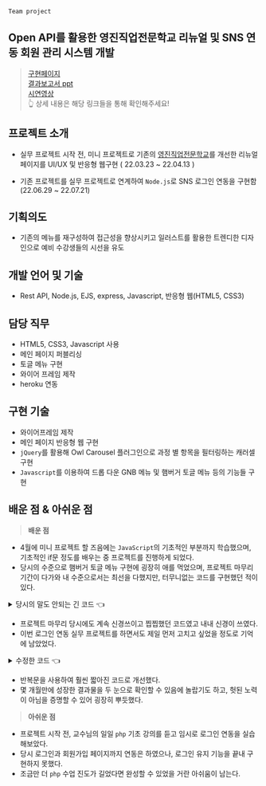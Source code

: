 `Team project`
## Open API를 활용한 영진직업전문학교 리뉴얼 및  SNS 연동 회원 관리 시스템 개발 

> [구현페이지](https://yj-renewal.herokuapp.com)  
> [결과보고서 ppt](https://github.com/0-un/YJ-renewal/blob/main/%E1%84%8B%E1%85%A3%E1%84%89%E1%85%B5%E1%86%A8%E1%84%8B%E1%85%B3%E1%86%AB%E1%84%8E%E1%85%B5%E1%84%8F%E1%85%B5%E1%86%AB2%E1%84%8C%E1%85%A9_%E1%84%8E%E1%85%AC%E1%84%8C%E1%85%A9%E1%86%BC.pdf)   
	[시연영상](https://youtu.be/if0JwZpgKLg)  
  👆 상세 내용은 해당 링크들을 통해 확인해주세요!

## 프로젝트 소개 

* 실무 프로젝트 시작 전, 미니 프로젝트로 기존의 [영진직업전문학교](http://yjjob.or.kr/)를 개선한 리뉴얼 페이지를 UI/UX  및 반응형 웹구현 ( 22.03.23 ~ 22.04.13 )

* 기존 프로젝트를 실무 프로젝트로 연계하여  `Node.js`로 SNS 로그인 연동을 구현함 (22.06.29 ~ 22.07.21)

## 기획의도 
* 기존의 메뉴를 재구성하여 접근성을 향상시키고 일러스트를 활용한 트렌디한 디자인으로 예비 수강생들의 시선을 유도


## 개발 언어 및 기술 
- Rest API, Node.js, EJS, express, Javascript, 반응형 웹(HTML5, CSS3)

## 담당 직무
- HTML5, CSS3, Javascript 사용
- 메인 페이지 퍼블리싱
- 토글 메뉴 구현
- 와이어 프레임 제작
- heroku 연동


## 구현 기술
-  와이어프레임 제작
- 메인 페이지 반응형 웹 구현
- `jQuery`를 활용해 Owl Carousel 플러그인으로 과정 별 항목을 필터링하는 캐러셀 구현
- `Javascript`를 이용하여 드롭 다운 GNB 메뉴 및 햄버거 토글 메뉴 등의 기능들 구현


## 배운 점 & 아쉬운 점
> **배운 점** 
* 4월에 미니 프로젝트 할 즈음에는 `JavaScript`의 기초적인 부분까지 학습했으며, 기초적인 if문 정도를 배우는 중 프로젝트를 진행하게 되었다.
* 당시의 수준으로 햄버거 토글 메뉴 구현에 굉장히 애를 먹었으며, 프로젝트 마무리 기간이 다가와 내 수준으로서는 최선을 다했지만, 터무니없는 코드를 구현했던 적이 있다.

<details>
 <summary>당시의 말도 안되는 긴 코드 👈 </summary>
 
<div markdown="1">

```javascript

$(function(){

var  toggle1 = $('.slide_toggle1');

var  toggle2 = $('.slide_toggle2');

var  toggle3 = $('.slide_toggle3');

var  toggle4 = $('.slide_toggle4');

var  toggle5 = $('.slide_toggle5');

var  toggle6 = $('.slide_toggle6');

var  menu1 = $('.dropdown-container1');

var  menu2 = $('.dropdown-container2');

var  menu3 = $('.dropdown-container3');

var  menu4 = $('.dropdown-container4');

var  menu5 = $('.dropdown-container5');

var  menu6 = $('.dropdown-container6');


$(toggle1).on('click',function(e){

//toggle을 클릭했을 때 이벤트 발생

e.preventDefault();

menu1.slideToggle();

// 효과 메서드, slideUp(), slideDown() 효과 동시 적용

// 다른 메뉴 닫기

if(menu2.css('display') == 'block')

menu2.slideToggle();

if(menu3.css('display') == 'block')

menu3.slideToggle();

if(menu4.css('display') == 'block')

menu4.slideToggle();

if(menu5.css('display') == 'block')

menu5.slideToggle();

if(menu6.css('display') == 'block')

menu6.slideToggle();

})

$(toggle2).on('click',function(e){

//toggle을 클릭했을 때 이벤트 발생

e.preventDefault();

// 이벤트 버블링을 막기 위한 코드

//이벤트 버블링 : 버튼을 감싸고 있는 wrapper에도 이벤트가 작동되는 현상

menu2.slideToggle();

// 효과 메서드, slideUp(), slideDown() 효과 동시 적용

// 다른 메뉴 닫기

if(menu1.css('display') == 'block')

menu1.slideToggle();

if(menu3.css('display') == 'block')

menu3.slideToggle();

if(menu4.css('display') == 'block')

menu4.slideToggle();

if(menu5.css('display') == 'block')

menu5.slideToggle();

if(menu6.css('display') == 'block')

menu6.slideToggle();

})

$(toggle3).on('click',function(e){

e.preventDefault();

menu3.slideToggle();

// 다른 메뉴 닫기

if(menu1.css('display') == 'block')

menu1.slideToggle();

if(menu2.css('display') == 'block')

menu2.slideToggle();

if(menu4.css('display') == 'block')

menu4.slideToggle();

if(menu5.css('display') == 'block')

menu5.slideToggle();

if(menu6.css('display') == 'block')

menu6.slideToggle();

})

//   toggle6 까지 해당 if문을 반복했다.....

});



```
</div>

</details>

* 프로젝트 마무리 당시에도 계속 신경쓰이고 찝찝했던 코드였고 내내 신경이 쓰였다.
* 이번 로그인 연동 실무 프로젝트를 하면서도 제일 먼저 고치고 싶었을 정도로 기억에 남았었다.




<details>
<summary>  수정한 코드  👈</summary>

<div markdown="2">

```javascript
$(function(){
// 0717 수정

let  toggleMenu = document.getElementsByClassName("slide_toggle");
let  dropMenu = document.getElementsByClassName("dropdown-container");

for(let  i = 0; i <toggleMenu.length; i++){

$(toggleMenu[i]).on('click',function(e){

//toggle을 클릭했을 때 이벤트 발생
e.preventDefault();

for(let  j= 0; j <toggleMenu.length; j++){

if($(dropMenu[j]).css('display') == 'block')

$(dropMenu[j]).slideToggle();
}
$(dropMenu[i]).slideToggle();
})
}
});
```
</div>

</details>



- 반복문을 사용하여 훨씬 짧아진 코드로 개선했다.
- 몇 개월만에 성장한 결과물을 두 눈으로 확인할 수 있음에 놀랍기도 하고, 헛된 노력이 아님을 증명할 수 있어 굉장히 뿌듯했다.


> **아쉬운 점** 
-  프로젝트 시작 전, 교수님의 일일  `php`  기초 강의를 듣고 임시로 로그인 연동을 실습해보았다.
- 당시 로그인과 회원가입 페이지까지 연동은 하였으나, 로그인 유지 기능을 끝내 구현하지 못했다.
- 조금만 더 `php` 수업 진도가 길었다면 완성할 수 있었을 거란 아쉬움이 남는다.
